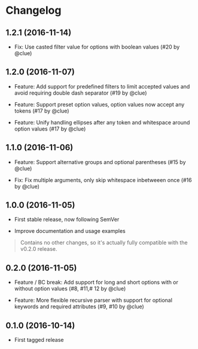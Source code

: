 # Changelog

## 1.2.1 (2016-11-14)

* Fix: Use casted filter value for options with boolean values
  (#20 by @clue)

## 1.2.0 (2016-11-07)

* Feature: Add support for predefined filters to limit accepted values and avoid requiring double dash separator
  (#19 by @clue)

* Feature: Support preset option values, option values now accept any tokens
  (#17 by @clue)

* Feature: Unify handling ellipses after any token and whitespace around option values
  (#17 by @clue)

## 1.1.0 (2016-11-06)

* Feature: Support alternative groups and optional parentheses
  (#15 by @clue)

* Fix: Fix multiple arguments, only skip whitespace inbetweeen once
  (#16 by @clue)

## 1.0.0 (2016-11-05)

* First stable release, now following SemVer

* Improve documentation and usage examples

> Contains no other changes, so it's actually fully compatible with the v0.2.0 release.

## 0.2.0 (2016-11-05)

* Feature / BC break: Add support for long and short options with or without option values
  (#8, #11,# 12 by @clue)

* Feature: More flexible recursive parser with support for optional keywords and required attributes
  (#9, #10 by @clue)

## 0.1.0 (2016-10-14)

* First tagged release

